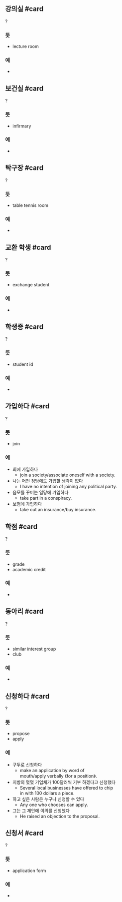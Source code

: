 ## 강의실 #card
?
### 뜻
- lecture room
### 예
-
<!--SR:!2024-12-28,17,192-->

## 보건실 #card
?
### 뜻
- infirmary
### 예
-
<!--SR:!2025-01-15,23,248-->

## 탁구장 #card
?
### 뜻
- table tennis room
### 예
-
<!--SR:!2025-01-16,26,248-->

## 교환 학생 #card
?
### 뜻
- exchange student
### 예
-
<!--SR:!2025-02-13,91,270-->

## 학생증 #card
?
### 뜻
- student id
### 예
-
<!--SR:!2025-03-22,98,272-->

## 가입하다 #card
?
### 뜻
- join
### 예
- 회에 가입하다
	- join a society/associate oneself with a society.
- 나는 어떤 정당에도 가입할 생각이 없다
	- I have no intention of joining any political party.
- 음모를 꾸미는 일당에 가입하다
	- take part in a conspiracy.
- 보험에 가입하다
	- take out an insurance/buy insurance.
<!--SR:!2024-12-24,14,268-->

## 학점 #card
?
### 뜻
- grade
- academic credit
### 예
-
<!--SR:!2025-01-03,26,249-->

## 동아리 #card
?
### 뜻
- similar interest group
- club
### 예
-
<!--SR:!2025-02-24,76,272-->

## 신청하다 #card
?
### 뜻
- propose
- apply
### 예
- 구두로 신청하다
	- make an application by word of mouth/apply verbally 《for a position》.
- 지방의 몇몇 기업체가 100달러씩 기부 하겠다고 신청했다
	- Several local businesses have offered to chip in with 100 dollars a piece.
- 하고 싶은 사람은 누구나 신청할 수 있다
	- Any one who chooses can apply.
- 그는 그 제안에 이의를 신청했다
	- He raised an objection to the proposal.
<!--SR:!2024-12-27,4,208-->

## 신청서 #card
?
### 뜻
- application form
### 예
-
<!--SR:!2025-01-16,33,212-->

